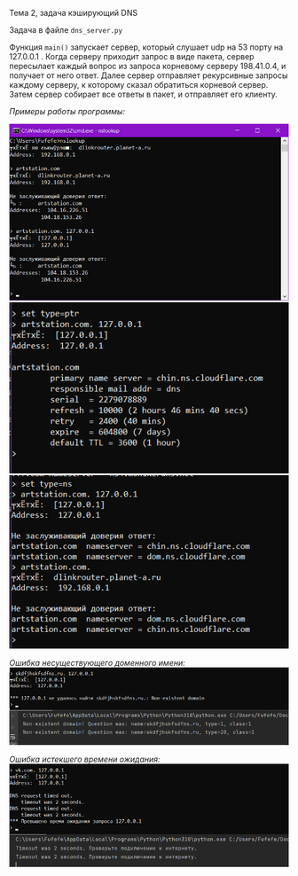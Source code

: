 Тема 2, задача кэширующий DNS

Задача в файле `dns_server.py`

Функция `main()` запускает сервер, который слушает udp на 53 порту на 127.0.0.1 .
Когда серверy приходит запрос в виде пакета, сервер пересылает каждый вопрос из запроса корневому серверу 198.41.0.4,
и получает от него ответ. Далее сервер отправляет рекурсивные запросы каждому серверу, к которому сказал 
обратиться корневой сервер. Затем сервер собирает все ответы в пакет, и отправляет его клиенту.


*Примеры работы программы:*

![](Example1.png)
![](Example4.png)
![](Example5.png)

*Ошибка несуществующего доменного имени:*
![](Example2.png)

*Ошибка истекшего времени ожидания:*
![](Example3.png)